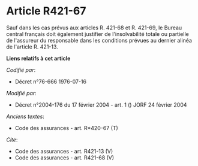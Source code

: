 # Article R421-67

Sauf dans les cas prévus aux articles R. 421-68 et R. 421-69, le Bureau central français doit également justifier de
l'insolvabilité totale ou partielle de l'assureur du responsable dans les conditions prévues au dernier alinéa de l'article
R. 421-13.

**Liens relatifs à cet article**

_Codifié par_:

  - Décret n°76-666 1976-07-16

_Modifié par_:

  - Décret n°2004-176 du 17 février 2004 - art. 1 () JORF 24 février 2004

_Anciens textes_:

  - Code des assurances - art. R*420-67 (T)

_Cite_:

  - Code des assurances - art. R421-13 (V)
  - Code des assurances - art. R421-68 (V)
